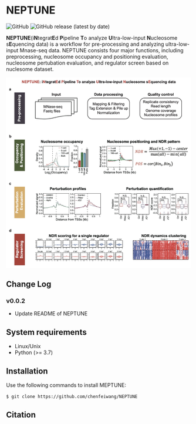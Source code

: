 # NEPTUNE

![GitHub](https://img.shields.io/github/license/chenfeiwang/NEPTUNE)
![GitHub release (latest by date)](https://img.shields.io/github/v/release/chenfeiwang/NEPTUNE)

**NEPTUNE**(i**N**tegrat**E**d **P**ipeline **T**o analyze **U**ltra-low-input **N**ucleosome s**E**quencing data) is a workflow for pre-processing and analyzing ultra-low-input Mnase-seq data. NEPTUNE consists four major functions, including preprocessing, nucleosome occupancy and positioning evaluation, nucleosome pertubation evaluation, and regulator screen based on nuclesome dataset.

<p align="center">
<img src="./image/NEPTUNE.png"/>
</p>

## Change Log

### v0.0.2
* Update README of NEPTUNE

## System requirements
* Linux/Unix
* Python (>= 3.7)

## Installation
Use the following commands to install MEPTUNE:
``` bash
$ git clone https://github.com/chenfeiwang/NEPTUNE
```

## Citation

